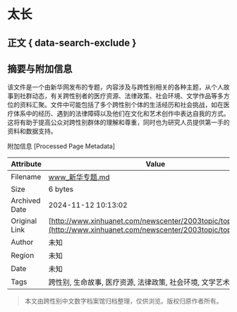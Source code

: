 # 太长

## 正文 { data-search-exclude }


## 摘要与附加信息

<!-- tcd_abstract -->
该文件是一个由新华网发布的专题，内容涉及与跨性别相关的各种主题，从个人故事到社群动态，有关跨性别者的医疗资源、法律政策、社会环境、文学作品等多方位的资料汇聚。文件中可能包括了多个跨性别个体的生活经历和社会挑战，如在医疗体系中的经历、遇到的法律障碍以及他们在文化和艺术创作中表达自我的方式。这将有助于提高公众对跨性别群体的理解和尊重，同时也为研究人员提供第一手的资料和数据支持。
<!-- tcd_abstract_end -->

附加信息 [Processed Page Metadata]

| Attribute       | Value                                  |
|-----------------|----------------------------------------|
| Filename        | www_新华专题.md                             |
| Size            | 6 bytes                           |
| Archived Date   | 2024-11-12 10:13:02                             |
| Original Link   | [http://www.xinhuanet.com/newscenter/2003topic/topic_6.htm](http://www.xinhuanet.com/newscenter/2003topic/topic_6.htm)                       |
| Author          | 未知                               |
| Region          | 未知                               |
| Date            | 未知                                 |
| Tags            | 跨性别, 生命故事, 医疗资源, 法律政策, 社会环境, 文学艺术, 经验分享                                 |
>
> 本文由跨性别中文数字档案馆归档整理，仅供浏览。版权归原作者所有。
>